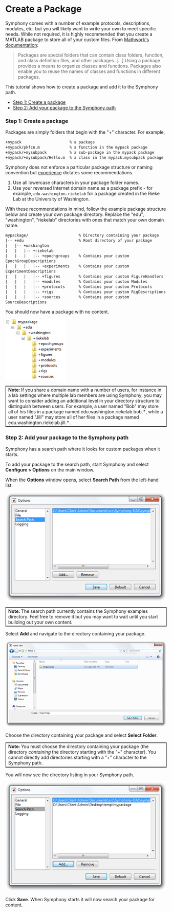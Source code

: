 # Create a Package

Symphony comes with a number of example protocols, descriptions, modules, etc. but you will likely want to write your own to meet specific needs. While not required, it is highly recommended that you create a MATLAB package to store all of your custom files. From [Mathwork's documentation](http://www.mathworks.com/help/matlab/matlab_oop/scoping-classes-with-packages.html):

> Packages are special folders that can contain class folders, function, and class definition files, and other packages. [...] Using a package provides a means to organize classes and functions. Packages also enable you to reuse the names of classes and functions in different packages.

This tutorial shows how to create a package and add it to the Symphony path.

- [Step 1: Create a package](#step-1-create-a-package)
- [Step 2: Add your package to the Symphony path](#step-2-add-your-package-to-the-symphony-path)

### Step 1: Create a package
Packages are simply folders that begin with the "+" character. For example,

```
+mypack                     % a package
+mypack/pkfcn.m             % a function in the mypack package
+mypack/+mysubpack          % a sub-package in the mypack package
+mypack/+mysubpack/Hello.m  % a class in the mypack.mysubpack package
```

Symphony does not enforce a particular package structure or naming convention but [experience](https://docs.oracle.com/javase/tutorial/java/package/namingpkgs.html) dictates some recommendations.

1. Use all lowercase characters in your package folder names.
1. Use your reversed Internet domain name as a package prefix - for example, `edu.washington.riekelab` for a package created in the Rieke Lab at the University of Washington.

With these recommendations in mind, follow the example package structure below and create your own package directory. Replace the "edu", "washington", "riekelab" directories with ones that match your own domain name.

```
mypackage/                      % Directory containing your package
|-- +edu                        % Root directory of your package
|   |-- +washington
|   |   |-- +riekelab
|   |   |   |-- +epochgroups    % Contains your custom EpochGroupDescriptions
|   |   |   |-- +experiments    % Contains your custom ExperimentDescriptions
|   |   |   |-- +figures        % Contains your custom FigureHandlers
|   |   |   |-- +modules        % Contains your custom Modules
|   |   |   |-- +protocols      % Contains your custom Protocols
|   |   |   |-- +rigs           % Contains your custom RigDescriptions
|   |   |   |-- +sources        % Contains your custom SourceDescriptions
```

You should now have a package with no content.

![structure](images/create-a-package/structure.png)

<table cellspacing="0" class="note" summary="Note" cellpadding="5" border="1"><tbody><tr width="90%"><td>
<b>Note:</b> If you share a domain name with a number of users, for instance in a lab settings where multiple lab members are using Symphony, you may want to consider adding an additional level in your directory structure to distinguish between users. For example, a user named "Bob" may store all of his files in a package named edu.washington.riekelab.bob.*, while a user named "Jill" may store all of her files in a package named edu.washington.riekelab.jill.*.
</td></tr></tbody></table>

### Step 2: Add your package to the Symphony path
Symphony has a search path where it looks for custom packages when it starts.

To add your package to the search path, start Symphony and select **Configure > Options** on the main window.

When the **Options** window opens, select **Search Path** from the left-hand list.

![options](images/create-a-package/options.png)

<table cellspacing="0" class="note" summary="Note" cellpadding="5" border="1"><tbody><tr width="90%"><td>
<b>Note:</b> The search path currently contains the Symphony examples directory. Feel free to remove it but you may want to wait until you start building out your own content.
</td></tr></tbody></table>

Select **Add** and navigate to the directory containing your package.

![root](images/create-a-package/root-directory.png)

Choose the directory containing your package and select **Select Folder**.

<table cellspacing="0" class="note" summary="Note" cellpadding="5" border="1"><tbody><tr width="90%"><td>
<b>Note:</b> You must choose the directory containing your package (the directory <i>containing</i> the directory starting with the "+" character). You cannot directly add directories starting with a "+" character to the Symphony path.
</td></tr></tbody></table>

You will now see the directory listing in your Symphony path.

![path](images/create-a-package/path.png)

Click **Save**. When Symphony starts it will now search your package for content.
